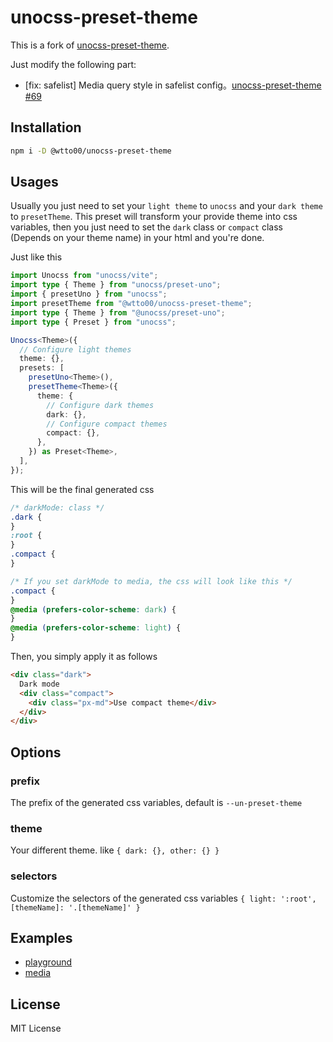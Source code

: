 # unocss-preset-theme

This is a fork of [unocss-preset-theme](https://github.com/unpreset/unocss-preset-theme).

Just modify the following part:

- [fix: safelist] Media query style in safelist config。[unocss-preset-theme #69](https://github.com/unpreset/unocss-preset-theme/pull/69)

## Installation

```bash
npm i -D @wtto00/unocss-preset-theme
```

## Usages

Usually you just need to set your `light theme` to `unocss` and your `dark theme` to `presetTheme`. This preset will transform your provide theme into css variables, then you just need to set the `dark` class or `compact` class (Depends on your theme name) in your html and you're done.

Just like this

```typescript
import Unocss from "unocss/vite";
import type { Theme } from "unocss/preset-uno";
import { presetUno } from "unocss";
import presetTheme from "@wtto00/unocss-preset-theme";
import type { Theme } from "@unocss/preset-uno";
import type { Preset } from "unocss";

Unocss<Theme>({
  // Configure light themes
  theme: {},
  presets: [
    presetUno<Theme>(),
    presetTheme<Theme>({
      theme: {
        // Configure dark themes
        dark: {},
        // Configure compact themes
        compact: {},
      },
    }) as Preset<Theme>,
  ],
});
```

This will be the final generated css

```css
/* darkMode: class */
.dark {
}
:root {
}
.compact {
}

/* If you set darkMode to media, the css will look like this */
.compact {
}
@media (prefers-color-scheme: dark) {
}
@media (prefers-color-scheme: light) {
}
```

Then, you simply apply it as follows

```html
<div class="dark">
  Dark mode
  <div class="compact">
    <div class="px-md">Use compact theme</div>
  </div>
</div>
```

## Options

### prefix

The prefix of the generated css variables, default is `--un-preset-theme`

### theme

Your different theme. like `{ dark: {}, other: {} }`

### selectors

Customize the selectors of the generated css variables `{ light: ':root', [themeName]: '.[themeName]' }`

## Examples

- [playground](./examples/playground/)
- [media](./examples/media/)

## License

MIT License
